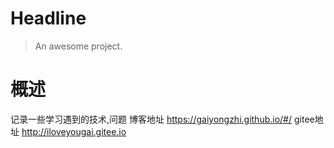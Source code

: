 # Headline

> An awesome project.
>
# 概述

记录一些学习遇到的技术,问题
博客地址 https://gaiyongzhi.github.io/#/
gitee地址 http://iloveyougai.gitee.io
